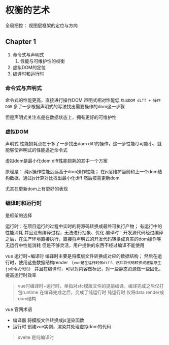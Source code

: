 # 权衡的艺术

全局把控： 视图层框架的定位与方向

## Chapter 1
1. 命令式与声明式
   1. 性能与可维护性的权衡
2. 虚拟DOM的定位
3. 编译时和运行时



### 命令式与声明式
命令式的性能更高，直接进行操作DOM
声明式相对性能低 `找出DOM diff + 操作DOM` 多了一步根据声明式的写法找出需要操作的dom这一步骤

但是声明式关注点是在数据状态上，拥有更好的可维护性

### 虚拟DOM
声明式 性能损耗点在于多了一步找出dom diff的操作，这一步性能尽可能小，就能够使声明式的性能逼近命令式

虚拟dom是最小化dom diff性能损耗的其中一个方案

原理是： 
纯js操作性能远远高于dom操作性能；
在js层维护当前和上一个dom结构数据，通过js计算对比找出最小化diff
然后按需更新dom

尤其在更新dom上有更好的表现


### 编译时和运行时
是框架的选择

运行时：在项目运行的过程中实时的将源码转换成最终可执行产物；
    有运行中的性能消耗
    并且没有编译过程，无法进行抽象、优化
编译时：开发源代码经过编译之后，在生产环境直接执行，直接将声明式的开发代码转换成真实的dom操作等
    无运行中性能消耗
    但是不够灵活，用户提供的东西不经过编译不能使用

vue 运行时+编译时
编译时主要是将模版文件转换成对应的数据结构；
然后在运行时，使用这些数据结构render  （`vue是在运行时做diff、然后将代码转换成底层原生js命令式代码`）
并且在编译时，可以对内容做标记，对一些静态资源做一些固化，提高运行时效率

> vue时编译时+运行时，单指对sfc模版文件的提前编译，编译完成之后仅打包runtime
> 在编译完成之后，变成了纯运行时
> 纯运行时 仅将data render成dom结构

vue 官网术语
+ 编译器 将模版文件转换成js渲染函数
+ 运行时 创建vue实例，渲染并处理虚拟dom的代码

> svelte 是纯编译时
